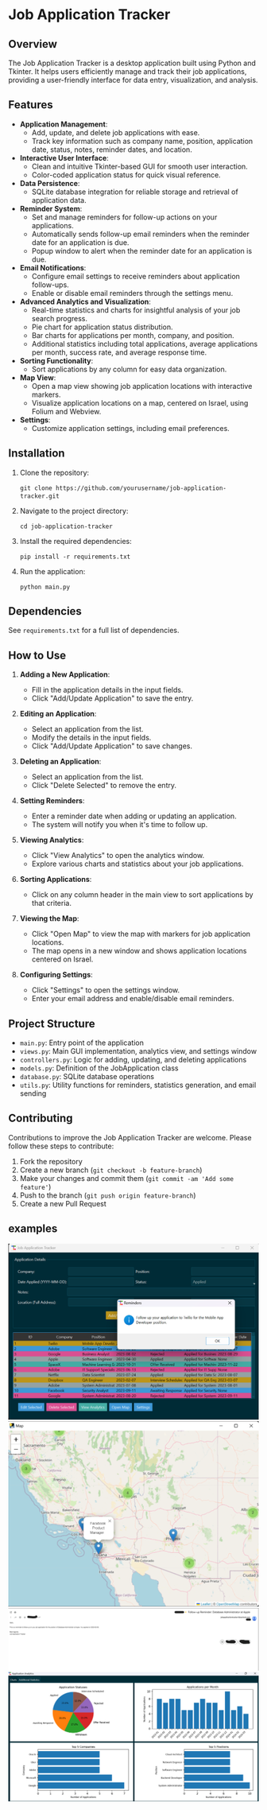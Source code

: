 # Job Application Tracker

## Overview

The Job Application Tracker is a desktop application built using Python and Tkinter. It helps users efficiently manage and track their job applications, providing a user-friendly interface for data entry, visualization, and analysis.

## Features

- **Application Management**: 
  - Add, update, and delete job applications with ease.
  - Track key information such as company name, position, application date, status, notes, reminder dates, and location.
- **Interactive User Interface**: 
  - Clean and intuitive Tkinter-based GUI for smooth user interaction.
  - Color-coded application status for quick visual reference.
- **Data Persistence**: 
  - SQLite database integration for reliable storage and retrieval of application data.
- **Reminder System**: 
  - Set and manage reminders for follow-up actions on your applications.
  - Automatically sends follow-up email reminders when the reminder date for an application is due.
  - Popup window to alert when the reminder date for an application is due.
- **Email Notifications**:
  - Configure email settings to receive reminders about application follow-ups.
  - Enable or disable email reminders through the settings menu.
- **Advanced Analytics and Visualization**: 
  - Real-time statistics and charts for insightful analysis of your job search progress.
  - Pie chart for application status distribution.
  - Bar charts for applications per month, company, and position.
  - Additional statistics including total applications, average applications per month, success rate, and average response time.
- **Sorting Functionality**: 
  - Sort applications by any column for easy data organization.
- **Map View**: 
  - Open a map view showing job application locations with interactive markers.
  - Visualize application locations on a map, centered on Israel, using Folium and Webview.
- **Settings**:
  - Customize application settings, including email preferences.

## Installation

1. Clone the repository:
   ```
   git clone https://github.com/yourusername/job-application-tracker.git
   ```

2. Navigate to the project directory:
   ```
   cd job-application-tracker
   ```

3. Install the required dependencies:
   ```
   pip install -r requirements.txt
   ```

4. Run the application:
   ```
   python main.py
   ```

## Dependencies

See `requirements.txt` for a full list of dependencies.

## How to Use

1. **Adding a New Application**: 
   - Fill in the application details in the input fields.
   - Click "Add/Update Application" to save the entry.

2. **Editing an Application**: 
   - Select an application from the list.
   - Modify the details in the input fields.
   - Click "Add/Update Application" to save changes.

3. **Deleting an Application**: 
   - Select an application from the list.
   - Click "Delete Selected" to remove the entry.

4. **Setting Reminders**: 
   - Enter a reminder date when adding or updating an application.
   - The system will notify you when it's time to follow up.

5. **Viewing Analytics**: 
   - Click "View Analytics" to open the analytics window.
   - Explore various charts and statistics about your job applications.

6. **Sorting Applications**: 
   - Click on any column header in the main view to sort applications by that criteria.

7. **Viewing the Map**: 
   - Click "Open Map" to view the map with markers for job application locations.
   - The map opens in a new window and shows application locations centered on Israel.

8. **Configuring Settings**:
   - Click "Settings" to open the settings window.
   - Enter your email address and enable/disable email reminders.

## Project Structure

- `main.py`: Entry point of the application
- `views.py`: Main GUI implementation, analytics view, and settings window
- `controllers.py`: Logic for adding, updating, and deleting applications
- `models.py`: Definition of the JobApplication class
- `database.py`: SQLite database operations
- `utils.py`: Utility functions for reminders, statistics generation, and email sending

## Contributing

Contributions to improve the Job Application Tracker are welcome. Please follow these steps to contribute:

1. Fork the repository
2. Create a new branch (`git checkout -b feature-branch`)
3. Make your changes and commit them (`git commit -am 'Add some feature'`)
4. Push to the branch (`git push origin feature-branch`)
5. Create a new Pull Request

## examples

![Application Screenshot](./assets/table.png)
![Application Screenshot](./assets/map.png)
![Application Screenshot](assets/email.png)
![Application Screenshot](./assets/analyze.png)
